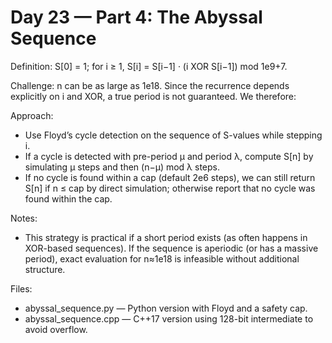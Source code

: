 # Day 23 — Part 4: The Abyssal Sequence

Definition: S[0] = 1; for i ≥ 1, S[i] = S[i−1] · (i XOR S[i−1]) mod 1e9+7.

Challenge: n can be as large as 1e18. Since the recurrence depends explicitly on i and XOR, a true period is not guaranteed. We therefore:

Approach:
- Use Floyd’s cycle detection on the sequence of S-values while stepping i.
- If a cycle is detected with pre-period μ and period λ, compute S[n] by simulating μ steps and then (n−μ) mod λ steps.
- If no cycle is found within a cap (default 2e6 steps), we can still return S[n] if n ≤ cap by direct simulation; otherwise report that no cycle was found within the cap.

Notes:
- This strategy is practical if a short period exists (as often happens in XOR-based sequences). If the sequence is aperiodic (or has a massive period), exact evaluation for n≈1e18 is infeasible without additional structure.

Files:
- abyssal_sequence.py — Python version with Floyd and a safety cap.
- abyssal_sequence.cpp — C++17 version using 128-bit intermediate to avoid overflow.
